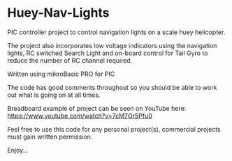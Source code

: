 Huey-Nav-Lights
===============

PIC controller project to control navigation lights on a scale huey helicopter.

The project also incorporates low voltage indicators using the navigation lights, 
RC switched Search Light and on-board control for Tail Gyro to reduce the number 
of RC channel required.

Written using mikroBasic PRO for PIC

The code has good comments throughout so you should be able to work out what
is going on at all times.

Breadboard example of project can be seen on YouTube here:
https://www.youtube.com/watch?v=7cM7Or5Pfu0

Feel free to use this code for any personal project(s), 
commercial projects must gain written permission.

Enjoy...

